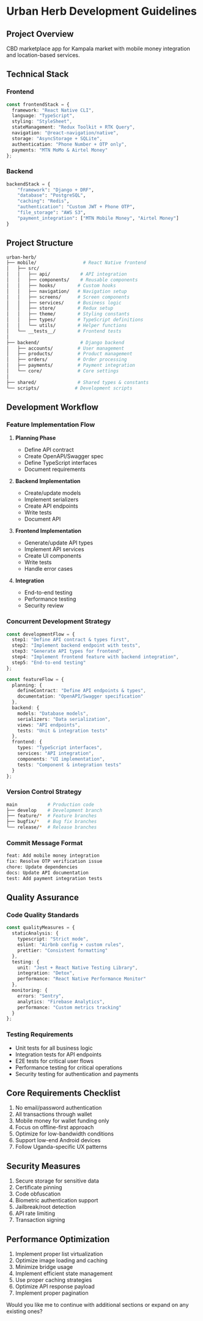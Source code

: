 # Urban Herb Development Guidelines

## Project Overview
CBD marketplace app for Kampala market with mobile money integration and location-based services.

## Technical Stack

### Frontend
```typescript
const frontendStack = {
  framework: "React Native CLI",
  language: "TypeScript",
  styling: "StyleSheet",
  stateManagement: "Redux Toolkit + RTK Query",
  navigation: "@react-navigation/native",
  storage: "AsyncStorage + SQLite",
  authentication: "Phone Number + OTP only",
  payments: "MTN MoMo & Airtel Money"
};
```

### Backend
```python
backendStack = {
    "framework": "Django + DRF",
    "database": "PostgreSQL",
    "caching": "Redis",
    "authentication": "Custom JWT + Phone OTP",
    "file_storage": "AWS S3",
    "payment_integration": ["MTN Mobile Money", "Airtel Money"]
}
```

## Project Structure
```bash
urban-herb/
├── mobile/                 # React Native frontend
│   ├── src/
│   │   ├── api/           # API integration
│   │   ├── components/    # Reusable components
│   │   ├── hooks/        # Custom hooks
│   │   ├── navigation/   # Navigation setup
│   │   ├── screens/      # Screen components
│   │   ├── services/     # Business logic
│   │   ├── store/        # Redux setup
│   │   ├── theme/        # Styling constants
│   │   ├── types/        # TypeScript definitions
│   │   └── utils/        # Helper functions
│   └── __tests__/        # Frontend tests
│
├── backend/               # Django backend
│   ├── accounts/         # User management
│   ├── products/         # Product management
│   ├── orders/           # Order processing
│   ├── payments/         # Payment integration
│   └── core/             # Core settings
│
├── shared/               # Shared types & constants
└── scripts/             # Development scripts
```

## Development Workflow

### Feature Implementation Flow
1. **Planning Phase**
   - Define API contract
   - Create OpenAPI/Swagger spec
   - Define TypeScript interfaces
   - Document requirements

2. **Backend Implementation**
   - Create/update models
   - Implement serializers
   - Create API endpoints
   - Write tests
   - Document API

3. **Frontend Implementation**
   - Generate/update API types
   - Implement API services
   - Create UI components
   - Write tests
   - Handle error cases

4. **Integration**
   - End-to-end testing
   - Performance testing
   - Security review

### Concurrent Development Strategy
```typescript
const developmentFlow = {
  step1: "Define API contract & types first",
  step2: "Implement backend endpoint with tests",
  step3: "Generate API types for frontend",
  step4: "Implement frontend feature with backend integration",
  step5: "End-to-end testing"
};

const featureFlow = {
  planning: {
    defineContract: "Define API endpoints & types",
    documentation: "OpenAPI/Swagger specification"
  },
  backend: {
    models: "Database models",
    serializers: "Data serialization",
    views: "API endpoints",
    tests: "Unit & integration tests"
  },
  frontend: {
    types: "TypeScript interfaces",
    services: "API integration",
    components: "UI implementation",
    tests: "Component & integration tests"
  }
};
```

### Version Control Strategy
```bash
main           # Production code
├── develop    # Development branch
├── feature/*  # Feature branches
├── bugfix/*   # Bug fix branches
└── release/*  # Release branches
```

### Commit Message Format
```bash
feat: Add mobile money integration
fix: Resolve OTP verification issue
chore: Update dependencies
docs: Update API documentation
test: Add payment integration tests
```

## Quality Assurance

### Code Quality Standards
```typescript
const qualityMeasures = {
  staticAnalysis: {
    typescript: "Strict mode",
    eslint: "Airbnb config + custom rules",
    prettier: "Consistent formatting"
  },
  testing: {
    unit: "Jest + React Native Testing Library",
    integration: "Detox",
    performance: "React Native Performance Monitor"
  },
  monitoring: {
    errors: "Sentry",
    analytics: "Firebase Analytics",
    performance: "Custom metrics tracking"
  }
};
```

### Testing Requirements
- Unit tests for all business logic
- Integration tests for API endpoints
- E2E tests for critical user flows
- Performance testing for critical operations
- Security testing for authentication and payments

## Core Requirements Checklist
1. No email/password authentication
2. All transactions through wallet
3. Mobile money for wallet funding only
4. Focus on offline-first approach
5. Optimize for low-bandwidth conditions
6. Support low-end Android devices
7. Follow Uganda-specific UX patterns

## Security Measures
1. Secure storage for sensitive data
2. Certificate pinning
3. Code obfuscation
4. Biometric authentication support
5. Jailbreak/root detection
6. API rate limiting
7. Transaction signing

## Performance Optimization
1. Implement proper list virtualization
2. Optimize image loading and caching
3. Minimize bridge usage
4. Implement efficient state management
5. Use proper caching strategies
6. Optimize API response payload
7. Implement proper pagination

Would you like me to continue with additional sections or expand on any existing ones?

